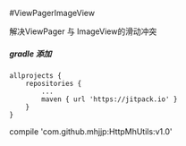 #ViewPagerImageView

解决ViewPager 与 ImageView的滑动冲突


#####  gradle 添加

	allprojects {
		repositories {
			...
			maven { url 'https://jitpack.io' }
		}
	}

compile 'com.github.mhjjp:HttpMhUtils:v1.0'
